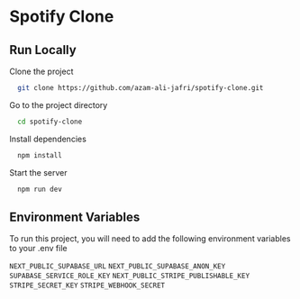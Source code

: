 # Spotify Clone

## Run Locally

Clone the project

```bash
  git clone https://github.com/azam-ali-jafri/spotify-clone.git
```

Go to the project directory

```bash
  cd spotify-clone
```

Install dependencies

```bash
  npm install
```

Start the server

```bash
  npm run dev
```

## Environment Variables

To run this project, you will need to add the following environment variables to your .env file

`NEXT_PUBLIC_SUPABASE_URL`
`NEXT_PUBLIC_SUPABASE_ANON_KEY`
`SUPABASE_SERVICE_ROLE_KEY`
`NEXT_PUBLIC_STRIPE_PUBLISHABLE_KEY`
`STRIPE_SECRET_KEY`
`STRIPE_WEBHOOK_SECRET`
